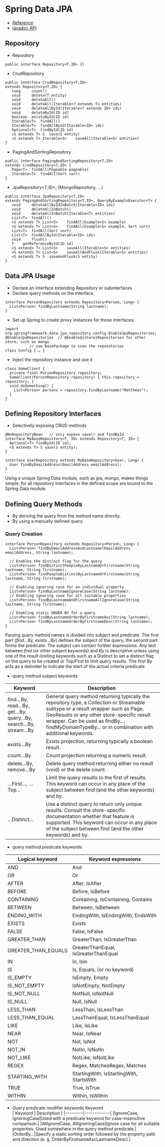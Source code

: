 # Spring Data JPA
- [Reference](https://docs.spring.io/spring-data/data-jpa/docs/current/reference/html/)
- [javadoc API](https://docs.spring.io/spring-data/jpa/docs/current/api/)

## Repository
- Repository
```
public interface Repository<T,ID> {}
```
- CrudRepository
```
public interface CrudRepository<T,ID>
extends Repository<T,ID> {
   long 	count()
   void 	delete(T entity)
   void 	deleteAll()
   void 	deleteAll(Iterable<? extends T> entities)
   void 	deleteAllById(Iterable<? extends ID> ids)
   void 	deleteById(ID id)
   boolean 	existsById(ID id)
   Iterable<T> 	findAll()
   Iterable<T> 	findAllById(Iterable<ID> ids)
   Optional<T> 	findById(ID id)
   <S extends T> S 	save(S entity)
   <S extends T> Iterable<S> 	saveAll(Iterable<S> entities)
}
```
- PagingAndSortingRepository
```
public interface PagingAndSortingRepository<T,ID>
extends CrudRepository<T,ID> {
   Page<T> 	findAll(Pageable pageable)
   Iterable<T> 	findAll(Sort sort)
}
```
- JpaRepository<T,ID>;  (MongoRepository, ...)
```
public interface JpaRepository<T,ID>
extends PagingAndSortingRepository<T,ID>, QueryByExampleExecutor<T> {
   void 	deleteAllByIdInBatch(Iterable<ID> ids)
   void 	deleteAllInBatch()
   void 	deleteAllInBatch(Iterable<T> entities)
   List<T> 	findAll() 
   <S extends T> List<S> 	findAll(Example<S> example) 
   <S extends T> List<S> 	findAll(Example<S> example, Sort sort) 
   List<T> 	findAll(Sort sort) 
   List<T> 	findAllById(Iterable<ID> ids) 
   void 	flush()
   T 	getReferenceById(ID id)
   <S extends T> List<S> 	saveAll(Iterable<S> entities) 
   <S extends T> List<S> 	saveAllAndFlush(Iterable<S> entities)
   <S extends T> S 	saveAndFlush(S entity)
}
```

## Data JPA Usage
- Declare an interface extending Repository or subinterfaces
- Declare query methods on the interface.
```
interface PersonRepository extends Repository<Person, Long> {
  List<Person> findByLastname(String lastname);
}
```
- Set up Spring to create proxy instances for those interfaces:
```
import org.springframework.data.jpa.repository.config.EnableJpaRepositories;
@EnableJpaRepositories  // @Enable${store}Repositories for other store, such as mongo
           // use basePackage to scan the reposotories
class Config { … }
```
- Inject the repository instance and use it
```
class SomeClient {
  private final PersonRepository repository;
  SomeClient(PersonRepository repository) { this.repository = repository; }
  void doSomething() {
    List<Person> persons = repository.findByLastname("Matthews");
  }
}
```

## Defining Repository Interfaces
- Selectively exposing CRUD methods
```
@NoRepositoryBean   // only expose save() and findById
interface MyBaseRepository<T, ID> extends Repository<T, ID> {
  Optional<T> findById(ID id);
  <S extends T> S save(S entity);
}

interface UserRepository extends MyBaseRepository<User, Long> {
  User findByEmailAddress(EmailAddress emailAddress);
}
```
Using a unique Spring Data module, such as jpa, mongo, makes things simple, for all repository interfaces in the defined scope are bound to the Spring Data module. 

##  Defining Query Methods
- By deriving the query from the method name directly.
- By using a manually defined query.

### Query Creation
```
interface PersonRepository extends Repository<Person, Long> {
  List<Person> findByEmailAddressAndLastname(EmailAddress emailAddress, String lastname);

  // Enables the distinct flag for the query
  List<Person> findDistinctPeopleByLastnameOrFirstname(String lastname, String firstname);
  List<Person> findPeopleDistinctByLastnameOrFirstname(String lastname, String firstname);

  // Enabling ignoring case for an individual property
  List<Person> findByLastnameIgnoreCase(String lastname);
  // Enabling ignoring case for all suitable properties
  List<Person> findByLastnameAndFirstnameAllIgnoreCase(String lastname, String firstname);

  // Enabling static ORDER BY for a query
  List<Person> findByLastnameOrderByFirstnameAsc(String lastname);
  List<Person> findByLastnameOrderByFirstnameDesc(String lastname);
}
```
Parsing query method names is divided into subject and predicate. The first part (*find...By, exists...By*) defines the subject of the query, the second part forms the predicate. The subject can contain further expressions. Any text between *find* (or other subject keywords) and *By* is descriptive unless using one of the result-limiting keywords such as a Distinct to set a distinct flag on the query to be created or Top/First to limit query results. The first By acts as a delimiter to indicate the start of the actual criteria predicate

- query method subject keywords 

| Keyword | Description | 
|---------|-------------|
| find…By, read…By, get…By, query…By, search…By, stream…By| General query method returning typically the repository type, a Collection or Streamable subtype or a result wrapper such as Page, GeoResults or any other store-specific result wrapper. Can be used as findBy…, findMyDomainTypeBy… or in combination with additional keywords.| 
| exists…By| Exists projection, returning typically a boolean result.| 
| count…By| Count projection returning a numeric result.| 
| delete…By, remove…By| Delete query method returning either no result (void) or the delete count.| 
| …First<number>…, …Top<number>…| Limit the query results to the first <number> of results. This keyword can occur in any place of the subject between find (and the other keywords) and by.| 
| …Distinct…| Use a distinct query to return only unique results. Consult the store-specific documentation whether that feature is supported. This keyword can occur in any place of the subject between find (and the other keywords) and by.| 
   
- query method predicate keywords 

|   Logical keyword |	Keyword expressions |
|-------------------|-----------------------|
| AND| And| 
| OR| Or| 
| AFTER| After, IsAfter| 
| BEFORE| Before, IsBefore| 
| CONTAINING| Containing, IsContaining, Contains| 
| BETWEEN| Between, IsBetween| 
| ENDING_WITH| EndingWith, IsEndingWith, EndsWith| 
| EXISTS| Exists| 
| FALSE| False, IsFalse| 
| GREATER_THAN| GreaterThan, IsGreaterThan| 
| GREATER_THAN_EQUALS| GreaterThanEqual, IsGreaterThanEqual| 
| IN| In, IsIn| 
| IS| Is, Equals, (or no keyword)| 
| IS_EMPTY| IsEmpty, Empty| 
| IS_NOT_EMPTY| IsNotEmpty, NotEmpty| 
| IS_NOT_NULL| NotNull, IsNotNull| 
| IS_NULL| Null, IsNull| 
| LESS_THAN| LessThan, IsLessThan| 
| LESS_THAN_EQUAL| LessThanEqual, IsLessThanEqual| 
| LIKE| Like, IsLike| 
| NEAR| Near, IsNear| 
| NOT| Not, IsNot| 
| NOT_IN| NotIn, IsNotIn| 
| NOT_LIKE| NotLike, IsNotLike| 
| REGEX| Regex, MatchesRegex, Matches| 
| STARTING_WITH| StartingWith, IsStartingWith, StartsWith| 
| TRUE| True, IsTrue| 
| WITHIN| Within, IsWithin| 
   
- Query predicate modifier keywords Keyword 	
| Keyword |	Description |
|---------|-------------|
|IgnoreCase, IgnoringCase|Used with a predicate keyword for case-insensitive comparison.|
|AllIgnoreCase, AllIgnoringCase|Ignore case for all suitable properties. Used somewhere in the query method predicate.|
|OrderBy…|Specify a static sorting order followed by the property path and direction (e. g. OrderByFirstnameAscLastnameDesc).|
   

